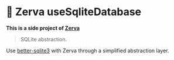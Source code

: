# 🌱 Zerva useSqliteDatabase

**This is a side project of [Zerva](https://github.com/holtwick/zerva)**

> SQLite abstraction.

Use [better-sqlite3](https://www.npmjs.com/package/better-sqlite3) with Zerva through a simplified abstraction layer.